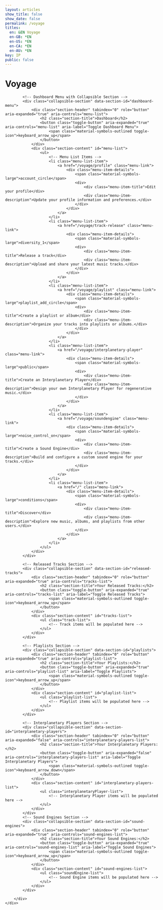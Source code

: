 ```yaml
---
layout: articles
show_title: false
show_date: false
permalink: /voyage
titles:
  en: &EN Voyage
  en-GB: *EN
  en-US: *EN
  en-CA: *EN
  en-AU: *EN
key: IP
public: false
---
```


<!-- Voyage Page Container -->
<!-- Voyage Page Container -->
<div id="voyage-content">
    <h1>Voyage</h1>
    <div class="world-form">
        <div class="form-box">
            <p id="user-info"></p>
            <ul class="user-list" id="user-profile-list">
                <!-- User profile will be populated here -->
            </ul>

            <!-- Dashboard Menu with Collapsible Section -->
            <div class="collapsible-section" data-section-id="dashboard-menu">
                <div class="section-header" tabindex="0" role="button" aria-expanded="true" aria-controls="menu-list">
                    <h2 class="section-title">Dashboard</h2>
                    <button class="toggle-button" aria-expanded="true" aria-controls="menu-list" aria-label="Toggle Dashboard Menu">
                        <span class="material-symbols-outlined toggle-icon">keyboard_arrow_up</span>
                    </button>
                </div>
                <div class="section-content" id="menu-list">
                    <ul>
                        <!-- Menu List Items -->
                        <li class="menu-list-item">
                            <a href="/voyage/profile" class="menu-link">
                                <div class="menu-item-details">
                                    <span class="material-symbols-large">account_circle</span>
                                    <div>
                                        <div class="menu-item-title">Edit your profile</div>
                                        <div class="menu-item-description">Update your profile information and preferences.</div>
                                    </div>
                                </div>
                            </a>
                        </li>
                        <li class="menu-list-item">
                            <a href="/voyage/track-release" class="menu-link">
                                <div class="menu-item-details">
                                    <span class="material-symbols-large">diversity_1</span>
                                    <div>
                                        <div class="menu-item-title">Release a track</div>
                                        <div class="menu-item-description">Upload and share your latest music tracks.</div>
                                    </div>
                                </div>
                            </a>
                        </li>
                        <li class="menu-list-item">
                            <a href="/voyage/playlist" class="menu-link">
                                <div class="menu-item-details">
                                    <span class="material-symbols-large">playlist_add_circle</span>
                                    <div>
                                        <div class="menu-item-title">Create a playlist or album</div>
                                        <div class="menu-item-description">Organize your tracks into playlists or albums.</div>
                                    </div>
                                </div>
                            </a>
                        </li>
                        <li class="menu-list-item">
                            <a href="/voyage/interplanetary-player" class="menu-link">
                                <div class="menu-item-details">
                                    <span class="material-symbols-large">public</span>
                                    <div>
                                        <div class="menu-item-title">Create an Interplanetary Player</div>
                                        <div class="menu-item-description">Design your own Interplanetary Player for regenerative music.</div>
                                    </div>
                                </div>
                            </a>
                        </li>
                        <li class="menu-list-item">
                            <a href="/voyage/soundengine" class="menu-link">
                                <div class="menu-item-details">
                                    <span class="material-symbols-large">noise_control_on</span>
                                    <div>
                                        <div class="menu-item-title">Create a Sound Engine</div>
                                        <div class="menu-item-description">Build and configure a custom sound engine for your tracks.</div>
                                    </div>
                                </div>
                            </a>
                        </li>
                        <li class="menu-list-item">
                            <a href="/" class="menu-link">
                                <div class="menu-item-details">
                                    <span class="material-symbols-large">conditions</span>
                                    <div>
                                        <div class="menu-item-title">Discover</div>
                                        <div class="menu-item-description">Explore new music, albums, and playlists from other users.</div>
                                    </div>
                                </div>
                            </a>
                        </li>
                    </ul>
                </div>
            </div>

            <!-- Released Tracks Section -->
            <div class="collapsible-section" data-section-id="released-tracks">
                <div class="section-header" tabindex="0" role="button" aria-expanded="true" aria-controls="tracks-list">
                    <h2 class="section-title">Your Released Tracks:</h2>
                    <button class="toggle-button" aria-expanded="true" aria-controls="tracks-list" aria-label="Toggle Released Tracks">
                        <span class="material-symbols-outlined toggle-icon">keyboard_arrow_up</span>
                    </button>
                </div>
                <div class="section-content" id="tracks-list">
                    <ul class="track-list">
                        <!-- Track items will be populated here -->
                    </ul>
                </div>
            </div>

            <!-- Playlists Section -->
            <div class="collapsible-section" data-section-id="playlists">
                <div class="section-header" tabindex="0" role="button" aria-expanded="true" aria-controls="playlist-list">
                    <h2 class="section-title">Your Playlists:</h2>
                    <button class="toggle-button" aria-expanded="true" aria-controls="playlist-list" aria-label="Toggle Playlists">
                        <span class="material-symbols-outlined toggle-icon">keyboard_arrow_up</span>
                    </button>
                </div>
                <div class="section-content" id="playlist-list">
                    <ul class="playlist-list">
                        <!-- Playlist items will be populated here -->
                    </ul>
                </div>
            </div>

            <!-- Interplanetary Players Section -->
            <div class="collapsible-section" data-section-id="interplanetary-players">
                <div class="section-header" tabindex="0" role="button" aria-expanded="false" aria-controls="interplanetary-players-list">
                    <h2 class="section-title">Your Interplanetary Players:</h2>
                    <button class="toggle-button" aria-expanded="false" aria-controls="interplanetary-players-list" aria-label="Toggle Interplanetary Players">
                        <span class="material-symbols-outlined toggle-icon">keyboard_arrow_down</span>
                    </button>
                </div>
                <div class="section-content" id="interplanetary-players-list">
                    <ul class="interplanetaryPlayer-list">
                        <!-- Interplanetary Player items will be populated here -->
                    </ul>
                </div>
            </div>
            <!-- Sound Engines Section -->
            <div class="collapsible-section" data-section-id="sound-engines">
                <div class="section-header" tabindex="0" role="button" aria-expanded="true" aria-controls="sound-engines-list">
                    <h2 class="section-title">Your Sound Engines:</h2>
                    <button class="toggle-button" aria-expanded="true" aria-controls="sound-engines-list" aria-label="Toggle Sound Engines">
                        <span class="material-symbols-outlined toggle-icon">keyboard_arrow_up</span>
                    </button>
                </div>
                <div class="section-content" id="sound-engines-list">
                    <ul class="soundEngine-list">
                        <!-- Sound Engine items will be populated here -->
                    </ul>
                </div>
            </div>

        </div>
    </div>
</div>

<!-- Toast Notification Container -->
<div id="toastContainer" class="toast-container"></div>

<div id="global-dropdown-container"></div>

<!-- Ensure lscache is loaded before this script -->

<script>
// Ensure lscache is loaded before this script
// Include collapsible.js via include directive
{%- include scripts/collapsible.js -%}

/**
 * Your existing JavaScript code
 */

/**
 * Fetches data from the API with caching using lscache.
 * Specifically used for Sound Engines and other data.
 * @param {string} url - The API endpoint.
 * @param {string} cacheKey - The key to store/retrieve data from cache.
 * @param {number} ttl - Time-to-live for the cache in minutes.
 * @param {boolean} forceRefresh - If true, bypasses the cache.
 * @returns {Promise<Object>} - The fetched data.
 */
async function fetchDataWithCache(url, cacheKey, ttl, forceRefresh = false) {
    if (!forceRefresh) {
        const cachedData = lscache.get(cacheKey);
        if (cachedData) {
            console.log(`Cache hit for ${cacheKey}`);
            return cachedData;
        }
    }

    console.log(`Fetching data from server for ${cacheKey}`);
    try {
        const response = await fetch(url, {
            method: 'GET',
            credentials: 'include', // Include cookies in the request
            headers: {
                'Content-Type': 'application/json'
            }
        });
        if (!response.ok) {
            throw new Error(`HTTP error! Status: ${response.status}`);
        }
        const data = await response.json();
        lscache.set(cacheKey, data, ttl); // Cache for specified minutes
        console.log(`Data fetched and cached for ${cacheKey}`);
        return data;
    } catch (error) {
        console.error(`Error fetching data from ${url}:`, error);
        throw error;
    }
}

/**
 * Fetches data directly from the API without using caching.
 * Specifically used for Interplanetary Players (IPP) or real-time data.
 * @param {string} url - The API endpoint.
 * @returns {Promise<Object>} - The fetched data.
 */
async function fetchData(url) {
    console.log(`Fetching data from server: ${url}`);
    try {
        const response = await fetch(url, {
            method: 'GET',
            credentials: 'include', // Include cookies in the request
            headers: {
                'Content-Type': 'application/json'
            }
        });
        if (!response.ok) {
            throw new Error(`HTTP error! Status: ${response.status}`);
        }
        const data = await response.json();
        console.log(`Data fetched successfully from ${url}`);
        return data;
    } catch (error) {
        console.error(`Error fetching data from ${url}:`, error);
        throw error;
    }
}

document.addEventListener('DOMContentLoaded', function() {
    const userId = localStorage.getItem('userId');

    if (!userId) {
        console.error('No userId found. Redirecting to login.');
        window.location.href = '/login';
        return;
    }

    // Fetch user profile data and initialize collapsible sections after data is loaded
    fetchUserProfile(userId)
        .catch(error => {
            console.error('Failed to fetch and populate user profile:', error);
        });

    // Restore scroll position
    restoreScrollPosition();
});

/**
 * Function to fetch user profile data
 * @param {string} userId
 */
async function fetchUserProfile(userId) {
    const cacheKey = `profile_${userId}`;
    try {
        const data = await fetchDataWithCache(
            `http://media.maar.world:3001/api/users/profile?userId=${userId}`,
            cacheKey,
            60 // Cache for 60 minutes
        );
        await populateUserProfile(data);
        // After data is fetched and all sections are populated, handle collapsible sections
        await window.handleCollapsibleSections(); // Call global function
        // Then recalculate max-height for expanded sections
        await window.recalculateMaxHeight(); // Call global function
    } catch (error) {
        console.error('Error fetching user data:', error);
        showToast('Error fetching user data. Please try again.', 'error');
    }
}

/**
 * Function to populate user profile UI
 * @param {Object} profileData - The user's profile data
 */
async function populateUserProfile(profileData) {
    // Populate the user profile list
    populateUserProfileList(profileData);

    console.log('User profile populated:', profileData);

    // Display Sound Engines
    if (Array.isArray(profileData.enginesOwned)) {
        await displaySoundEnginesBatch(profileData.enginesOwned);
    } else {
        console.warn('enginesOwned is not an array:', profileData.enginesOwned);
        document.getElementById('sound-engines-list').innerHTML = '<li>No sound engines found.</li>';
    }

    // Display Interplanetary Players
    if (Array.isArray(profileData.interplanetaryPlayersOwned)) {
        await displayInterplanetaryPlayersBatch(profileData.interplanetaryPlayersOwned);
    } else {
        console.warn('interplanetaryPlayersOwned is not an array:', profileData.interplanetaryPlayersOwned);
        document.querySelector('.interplanetaryPlayer-list').innerHTML = '<li>No interplanetary players found.</li>';
    }

    // Display Tracks using Batch Fetching
    if (Array.isArray(profileData.tracksOwned)) {
        await displayTracksBatch(profileData.tracksOwned);
    } else {
        console.warn('tracksOwned is not an array:', profileData.tracksOwned);
        document.getElementById('tracks-list').innerHTML = '<li>No tracks found.</li>';
    }

    // Display Playlists
    if (Array.isArray(profileData.playlistsOwned)) {
        await displayPlaylistsBatch(profileData.playlistsOwned);
    } else {
        console.warn('playlistsOwned is not an array:', profileData.playlistsOwned);
        document.getElementById('playlist-list').innerHTML = '<li>No playlists found.</li>';
    }
}

/**
 * Function to populate the user profile using the user-list structure
 * @param {Object} profileData - The user's profile data
 */
function populateUserProfileList(profileData) {
    const userProfileList = document.getElementById('user-profile-list');

    if (!profileData) {
        userProfileList.innerHTML = '<li>No profile information available.</li>';
        return;
    }

    // Use thumbMidURL for profile image if available, else provide a default image
    const profileImageURL = profileData.thumbMidURL || 'https://mw-storage.fra1.digitaloceanspaces.com/default/default-profile_thumbnail_mid.webp';

    userProfileList.innerHTML = `
    <div class="parent-container">
        <li class="voyage-profile">
            <!-- Profile Image -->
            <div class="voyage-profile-pic">
                <a href="/voyage/profile">
                    <img src="${profileImageURL}" alt="${profileData.username || 'User'}">
                </a>
            </div>

            <!-- Profile Details -->
            <div class="voyage-details">
                <!-- Display Name and Username -->
                <div class="voyage-display-name">${profileData.displayName || 'Unknown'}</div>
                <div class="voyage-username">
                    <a href="/xplorer/?username=${encodeURIComponent(profileData.username)}" target="_self">
                        @${profileData.username || 'Unknown'}
                    </a>
                </div>

                <!-- Bio -->
                ${profileData.bio ? `<div class="voyage-bio">${profileData.bio}</div>` : ''}

                <!-- Role -->
                <div class="voyage-role"><strong>Role:</strong> ${profileData.role || 'Listener'}</div>

                <!-- 1st Custom Link -->
                ${profileData.customLinks && profileData.customLinks[0] ? 
                    `<div class="voyage-custom-link">
                        <a href="${profileData.customLinks[0]}" target="_blank">${profileData.customLinks[0]}</a>
                    </div>` 
                    : ''
                }
            </div>
        </li>
    </div>
    `;
}

async function displayTracksBatch(trackIds) {
    console.log('Starting displayTracksBatch with IDs:', trackIds);
    const userId = localStorage.getItem('userId');
    const tracksListElement = document.getElementById('tracks-list');
    tracksListElement.innerHTML = ''; // Clear existing list

    if (!trackIds || trackIds.length === 0) {
        tracksListElement.innerHTML = '<li>No tracks found.</li>';
        console.log('No tracks to display.');
        return;
    }

    const validTrackIds = trackIds.filter(id => isValidObjectId(id));
    if (validTrackIds.length === 0) {
        tracksListElement.innerHTML = '<li>No valid track IDs found.</li>';
        console.warn('No valid track IDs to fetch.');
        return;
    }

    const cacheKey = `tracks_batch_${userId}`;
    const batchUrl = `http://media.maar.world:3001/api/tracks/batch?ids=${validTrackIds.join(',')}`;

    try {
        const data = await fetchDataWithCache(batchUrl, cacheKey, 10, false);

        if (data.success && Array.isArray(data.tracks)) {
            console.log(`Fetched ${data.tracks.length} tracks.`);
            data.tracks.forEach(track => {
                const imageUrl = track.coverImageURL || 'https://media.maar.world/uploads/default/default-tracks.jpg';
                const trackName = track.trackName || 'Unnamed Track';
                const artistNames = track.artists.map(artist => artist.displayName || 'Unknown').join(', ');

                const trackDiv = document.createElement('li');
trackDiv.innerHTML = `
    <div class="track-card" onclick="handleCardClick('${track._id}', event)" style="cursor: pointer;">
        <!-- Menu Container -->
        <div class="menu-container left-menu" onclick="toggleMoreOptions(event)">
            <button class="menu-button">
                <span class="material-symbols-outlined">more_horiz</span>
            </button>
            <div class="menu-dropdown">
                <!-- Dropdown options -->
                <div class="option-button-container">
                    <button class="option-button has-submenu" onclick="event.stopPropagation(); toggleAddToPlaylistMenu(event);">
                        <span class="material-symbols-outlined">playlist_add</span> Add to Playlist
                        <span class="submenu-arrow">&#9654;</span>
                    </button>
                    <div id="add-to-playlist-menu-${track._id}" class="add-to-playlist-menu">

                    </div>
                </div>
                <!-- Other options -->
                <button class="menu-option" onclick="editTrack('${track._id}')">
                    <span class="material-symbols-outlined">edit</span> Edit
                </button>
                <button class="menu-option" onclick="shareTrack('${track._id}')">
                    <span class="material-symbols-outlined">share</span> Share
                </button>
                <button class="menu-option" onclick="deleteTrack('${track._id}', this)">
                    <span class="material-symbols-outlined">delete</span> Delete
                </button>
            </div>
        </div>

        <!-- Track Details -->
        <div class="track-list-item">
            <div class="track-profile-pic">
                <img src="${imageUrl}" alt="${trackName}" loading="lazy">
            </div>
            <div class="track-details">
                <div class="track-name"><strong>Track Name:</strong> ${trackName}</div>
                <div class="track-artists"><strong>Artists:</strong> ${artistNames}</div>
            </div>
        </div>
    </div>
`;

                tracksListElement.appendChild(trackDiv);
            });
            console.log('All tracks displayed successfully.');

            // Fetch playlists and populate each track's "Add to Playlist" menu
            await populatePlaylistsForTracks(userId, data.tracks);
        } else {
            console.error('Failed to fetch tracks:', data.message);
            tracksListElement.innerHTML = '<li>Failed to load tracks.</li>';
            showToast('Failed to load your tracks.', 'error');
        }
    } catch (error) {
        console.error('Error displaying tracks:', error);
        tracksListElement.innerHTML = '<li>No tracks found.</li>';
    }
}

/**
 * Populate each track's "Add to Playlist" menu with available playlists.
 */
async function populatePlaylistsForTracks(userId, tracks) {
    const playlistsUrl = `http://media.maar.world:3001/api/playlists?ownerId=${userId}`;
    const cacheKey = `user_playlists_${userId}`;

    try {
const playlistsData = await fetchDataWithCache(playlistsUrl, cacheKey, 10, true);

        if (playlistsData.success && Array.isArray(playlistsData.playlists)) {
            playlistsData.playlists.forEach(playlist => {
                tracks.forEach(track => {
                    const playlistMenu = document.getElementById(`add-to-playlist-menu-${track._id}`);
                    if (playlistMenu) {
                        playlistMenu.innerHTML += `
                            <button onclick="addTrackToPlaylist('${playlist._id}', '${track._id}')">
                                ${playlist.playlistName}
                            </button>`;
                    }
                });
            });
        } else {
            console.error('Failed to fetch playlists:', playlistsData.message);
            showToast('Failed to load playlists.', 'error');
        }
    } catch (error) {
        console.error('Error fetching playlists:', error);
        showToast('Error loading playlists.', 'error');
    }
}
// Function to add a track to a playlist
async function addTrackToPlaylist(playlistId, trackId) {
    try {
        const response = await fetch('http://media.maar.world:3001/api/playlists/add-track', {
            method: 'POST',
            headers: {
                'Content-Type': 'application/json',
            },
            body: JSON.stringify({ playlistId, trackId }),
        });
        const data = await response.json();
        if (data.success) {
            showToast('Track added to playlist successfully!', 'success');
        } else {
            showToast(`Failed to add track to playlist: ${data.message}`, 'error');
        }
    } catch (error) {
        console.error('Error adding track to playlist:', error);
        showToast('Failed to add track to playlist.', 'error');
    }
}
function toggleAddToPlaylistMenu(event) {
    event.stopPropagation(); // Prevent event from closing the parent dropdown
    const button = event.currentTarget;
    const submenu = button.nextElementSibling;

    if (submenu) {
        submenu.style.display = submenu.style.display === 'block' ? 'none' : 'block';
        console.log('Toggled Add to Playlist menu.');
    } else {
        console.error('Add to Playlist menu not found.');
    }
}

/**
 * Function to display sound engines on the page using batch fetching with caching.
 * Consolidates action buttons into a single "More Options" button with a dropdown menu.
 * @param {Array<string>} engineIds - Array of sound engine IDs owned by the user.
 */
async function displaySoundEnginesBatch(engineIds) {
    console.log('Starting displaySoundEnginesBatch with IDs:', engineIds);

    const soundEnginesListElement = document.getElementById('sound-engines-list');
    soundEnginesListElement.innerHTML = ''; // Clear existing list

    if (!engineIds || engineIds.length === 0) {
        soundEnginesListElement.innerHTML = '<li>No sound engines found.</li>';
        console.log('No sound engines to display.');
        return;
    }

    // Validate and filter sound engine IDs
    const validEngineIds = engineIds.filter(id => isValidObjectId(id));
    if (validEngineIds.length === 0) {
        soundEnginesListElement.innerHTML = '<li>No valid sound engine IDs found.</li>';
        console.warn('No valid sound engine IDs to fetch.');
        return;
    }

    // Create a cache key based on sorted IDs for consistency
    const sortedIds = [...validEngineIds].sort();
    const cacheKey = `soundEngines_batch_${sortedIds.join('_')}`;
    const batchUrl = `http://media.maar.world:3001/api/soundEngines/batch?ids=${sortedIds.join(',')}`;

try {
    const data = await fetchDataWithCache(
        batchUrl,
        cacheKey,
        5 // Cache for 5 minutes
    );

    if (data.success && Array.isArray(data.soundEngines)) {
        console.log(`Fetched ${data.soundEngines.length} sound engines.`);
        data.soundEngines.forEach(engine => {
            if (!engine || typeof engine !== 'object') {
                console.warn('Invalid sound engine data:', engine);
                return;
            }

            // Use soundEngineImageSmallURL or fallback to default image if not available
            const imageUrl = engine.soundEngineImageSmallURL
                ? engine.soundEngineImageSmallURL
                : 'https://media.maar.world/uploads/default/default-soundEngine.jpg';

            const soundEngineName = engine.soundEngineName || 'Unnamed Sound Engine';
            console.log(engine);
                // Create DOM elements
                const soundEngineDiv = document.createElement('li');

soundEngineDiv.innerHTML = `
    <div class="track-card" onclick="handleCardClick('${engine._id}', event)" style="cursor: pointer;">
        <!-- Menu Container -->
        <div class="menu-container left-menu" onclick="toggleMoreOptions(event)">
            <button class="menu-button">
                <span class="material-symbols-outlined">more_horiz</span>
            </button>
            <div class="menu-dropdown">
                <!-- Dropdown options -->
                <button class="menu-option" onclick="editSoundEngine('${engine._id}')">
                    <span class="material-symbols-outlined">edit</span> Edit
                </button>
                <button class="menu-option" onclick="shareSoundEngine('${engine._id}')">
                    <span class="material-symbols-outlined">share</span> Share
                </button>
                <button class="menu-option" onclick="deleteSoundEngine('${engine._id}', this)">
                    <span class="material-symbols-outlined">delete</span> Delete
                </button>
            </div>
        </div>

        <!-- Sound Engine Details -->
        <div class="track-list-item">
            <div class="track-profile-pic">
                <div class="hexagon-frame">
                    <img src="${imageUrl}" alt="${soundEngineName}" loading="lazy">
                </div>
            </div>
            <div class="track-details">
                <div class="track-name"><strong>Name:</strong> ${soundEngineName}</div>
                <div class="track-created"><strong>Created At:</strong> ${new Date(engine.createdAt).toLocaleDateString()}</div>
                <div class="track-availability"><strong>Availability:</strong> ${engine.isPublic ? '🌍 Shared' : '🔐 Exclusive'}</div>
                <div class="track-params">
                    <strong>Parameters:</strong> 
                    X: ${engine.xParam.label} (${engine.xParam.min} to ${engine.xParam.max}, Init: ${engine.xParam.initValue}) |
                    Y: ${engine.yParam.label} (${engine.yParam.min} to ${engine.yParam.max}, Init: ${engine.yParam.initValue}) |
                    Z: ${engine.zParam.label} (${engine.zParam.min} to ${engine.zParam.max}, Init: ${engine.zParam.initValue})
                </div>
            </div>
        </div>
    </div>
`;
                soundEnginesListElement.appendChild(soundEngineDiv);
            });
            console.log('All sound engines displayed successfully.');
        } else {
            console.error('Failed to fetch sound engines:', data.message);
            soundEnginesListElement.innerHTML = '<li>Failed to load sound engines.</li>';
            showToast('Failed to load your sound engines.', 'error');
        }
    } catch (error) {
        console.error('Error displaying sound engines:', error);
        soundEnginesListElement.innerHTML = '<li>An error occurred while loading sound engines.</li>';
        showToast('An error occurred while loading your sound engines.', 'error');
    }
}

/**
 * Function to display interplanetary players on the page using batch fetching.
 * Displays a 3D preview using iframe with the provided objURL and textureURL.
 * @param {Array<string>} playerIds - Array of interplanetary player IDs owned by the user.
 */
/**
 * Function to display interplanetary players on the page using batch fetching.
 * Displays additional details: sciName, orbital period, moons, description (100 chars), and 3D artist with link.
 * @param {Array<string>} playerIds - Array of interplanetary player IDs owned by the user.
 */
async function displayInterplanetaryPlayersBatch(playerIds) {
    console.log('Starting displayInterplanetaryPlayersBatch with IDs:', playerIds);

    const playersListElement = document.querySelector('.interplanetaryPlayer-list');
    playersListElement.innerHTML = ''; // Clear any existing content

    if (!playerIds || playerIds.length === 0) {
        playersListElement.innerHTML = '<li>No interplanetary players found.</li>';
        console.log('No interplanetary players to display.');
        return;
    }

    // Validate and filter player IDs
    const validPlayerIds = playerIds.filter(id => isValidObjectId(id));
    if (validPlayerIds.length === 0) {
        playersListElement.innerHTML = '<li>No valid interplanetary player IDs found.</li>';
        console.warn('No valid interplanetary player IDs to fetch.');
        return;
    }

    const batchUrl = `http://media.maar.world:3001/api/interplanetaryPlayers/batch-fetch?ids=${validPlayerIds.join(',')}`;

    try {
        const data = await fetchData(batchUrl);

        if (data.success && Array.isArray(data.interplanetaryPlayers)) {
            console.log(`Fetched ${data.interplanetaryPlayers.length} interplanetary players.`);

            data.interplanetaryPlayers.forEach((player) => {
                if (!player || typeof player !== 'object') {
                    console.warn('Invalid interplanetary player data:', player);
                    return;
                }

                // Destructure necessary fields with fallback values
                const {
                    _id,
                    artName = 'Unnamed Player',
                    sciName = 'Unknown',
                    period = 'Unknown',
                    moonAmount = 'Unknown',
                    description = 'No description available.',
                    ddd,
                    isPublic = false,
                    objURL,
                    textureURL
                } = player;

                // Truncate description to 100 characters
                const truncatedDescription = description.length > 100 ? description.substring(0, 100) + '...' : description;

                // 3D artist link, falling back to 'N/A' if not available
                const dddArtist = ddd?.dddArtist
                    ? `<a href="/xplorer/?username=${encodeURIComponent(ddd.dddArtist)}" target="_self">@${ddd.dddArtist}</a>`
                    : 'N/A';

                // Construct the iframe or fallback image
                let modelHTML = '';
                if (objURL && textureURL) {
                    const encodedObjURL = encodeURIComponent(objURL);
                    const encodedTextureURL = encodeURIComponent(textureURL);
                    const iframeSrc = `https://preview.maar.world/?object=${encodedObjURL}&texture=${encodedTextureURL}`;

                    modelHTML = `
                        <div class="iframe-3d-model-container">
                            <iframe 
                                class="iframe-3d-model" 
                                src="${iframeSrc}" 
                                width="300" 
                                height="300" 
                                style="background: transparent; border: none;">
                            </iframe>
                        </div>
                    `;
                } else {
                    const imageUrl = 'https://media.maar.world/uploads/default/default-interplanetaryPlayer.jpg';
                    modelHTML = `
                        <div class="interplanetaryPlayer-media">
                            <img src="${imageUrl}" alt="${artName}" loading="lazy">
                        </div>
                    `;
                }

                // Construct the player card using `track-card`
                const playerCardHTML = `
                    <div class="track-card" onclick="handleCardClick('${_id}', event)" style="cursor: pointer;">
                        <!-- Menu Container -->
                        <div class="menu-container left-menu" onclick="toggleMoreOptions(event)">
                            <button class="menu-button">
                                <span class="material-symbols-outlined">more_horiz</span>
                            </button>
                            <div class="menu-dropdown">
                                <!-- Dropdown options -->
                                <button class="menu-option" onclick="editInterplanetaryPlayer('${_id}')">
                                    <span class="material-symbols-outlined">edit</span> Edit
                                </button>
                                <button class="menu-option" onclick="shareInterplanetaryPlayer('${_id}')">
                                    <span class="material-symbols-outlined">share</span> Share
                                </button>
                                <button class="menu-option" onclick="deleteInterplanetaryPlayer('${_id}', this)">
                                    <span class="material-symbols-outlined">delete</span> Delete
                                </button>
                            </div>
                        </div>

                        <!-- Player Details -->
                        <div class="track-list-item">
                            ${modelHTML} <!-- 3D model or fallback image -->
                            <div class="track-details">
                                <div class="track-name"><strong>Name:</strong> ${artName}</div>
                                <div class="track-sciName"><strong>Scientific Name:</strong> ${sciName}</div>
                                <div class="track-period"><strong>Orbital Period:</strong> ${period} days</div>
                                <div class="track-moons"><strong>Moons:</strong> ${moonAmount}</div>
                                <div class="track-description"><strong>Description:</strong> ${truncatedDescription}</div>
                                <div class="track-credits"><strong>3D Artist:</strong> ${dddArtist}</div>
                                <div class="track-availability"><strong>Availability:</strong> ${isPublic ? '🌍 Public' : '🔐 Private'}</div>
                            </div>
                        </div>
                    </div>
                `;

                // Create a list item and append the player card
                const listItem = document.createElement('li');
                listItem.innerHTML = playerCardHTML;
                playersListElement.appendChild(listItem);
            });

            console.log('All interplanetary players displayed successfully.');
        } else {
            console.error('Failed to fetch interplanetary players:', data.message);
            playersListElement.innerHTML = '<li>Failed to load interplanetary players.</li>';
            showToast('Failed to load your interplanetary players.', 'error');
        }
    } catch (error) {
        console.error('Error displaying interplanetary players:', error);
        playersListElement.innerHTML = '<li>An error occurred while loading interplanetary players.</li>';
        showToast('An error occurred while loading your interplanetary players.', 'error');
    }
}

/**
 * Function to display playlists on the page using batch fetching with caching.
 * Consolidates action buttons into a single "More Options" button with a dropdown menu.
 * @param {Array<string>} playlistIds - Array of playlist IDs owned by the user.
 */
async function displayPlaylistsBatch(playlistIds) {
    console.log('Starting displayPlaylistsBatch with IDs:', playlistIds);
    const userId = localStorage.getItem('userId');

    const playlistsListElement = document.getElementById('playlist-list');
    playlistsListElement.innerHTML = ''; // Clear existing list

    if (!playlistIds || playlistIds.length === 0) {
        playlistsListElement.innerHTML = '<li>No playlists found.</li>';
        console.log('No playlists to display.');
        return;
    }

    // Validate and filter playlist IDs
    const validPlaylistIds = playlistIds.filter(id => isValidObjectId(id));
    if (validPlaylistIds.length === 0) {
        playlistsListElement.innerHTML = '<li>No valid playlist IDs found.</li>';
        console.warn('No valid playlist IDs to fetch.');
        return;
    }

    // Use a cache key based on user ID
    const cacheKey = `playlists_batch_${userId}`;
    const batchUrl = `http://media.maar.world:3001/api/playlists/batch?ids=${validPlaylistIds.join(',')}`;

    try {
        const data = await fetchDataWithCache(
            batchUrl,
            cacheKey,
            10, // Cache for 10 minutes
            false // Do not force refresh
        );

        if (data.success && Array.isArray(data.playlists)) {
            console.log(`Fetched`, data.playlists);
            data.playlists.forEach(playlist => {
                if (!playlist || typeof playlist !== 'object') {
                    console.warn('Invalid playlist data:', playlist);
                    return;
                }

                // Debugging: Log cover image URLs
                console.log('Setting cover image source to:', playlist.coverImageURLSmall || playlist.coverImageURLMid || playlist.coverImageURLOriginal);

                // Determine the appropriate cover image URL
                let imageUrl = 'https://media.maar.world/uploads/default/default-playlist.jpg'; // Default image
                if (playlist.coverImageURLSmall) {
                    imageUrl = playlist.coverImageURLSmall;
                } else if (playlist.coverImageURLMid) {
                    imageUrl = playlist.coverImageURLMid;
                } else if (playlist.coverImageURLOriginal) {
                    imageUrl = playlist.coverImageURLOriginal;
                }

                const playlistName = playlist.playlistName || 'Unnamed Playlist';
                const privacy = playlist.privacy || 'Private';
                const createdOn = playlist.createdAt ? new Date(playlist.createdAt).toLocaleDateString() : 'Unknown';

                const ownerName = playlist.owner?.displayName || 'Unknown';
                const artistNames = playlist.artistNames && Array.isArray(playlist.artistNames)
                    ? playlist.artistNames.map(artist => artist.name || 'Unknown').join(', ')
                    : 'Unknown';

                // Create DOM elements
                const playlistDiv = document.createElement('li');
                //playlistDiv.classList.add('playlist-list-item'); // Ensure consistent class naming

playlistDiv.innerHTML = `
    <div class="track-card" onclick="handleCardClick('${playlist._id}', event)" style="cursor: pointer;">
        <!-- Menu Container -->
        <div class="menu-container left-menu" onclick="toggleMoreOptions(event)">
            <button class="menu-button">
                <span class="material-symbols-outlined">more_horiz</span>
            </button>
            <div class="menu-dropdown">
                <!-- Other options -->
                <button class="menu-option" onclick="editPlaylist('${playlist._id}')">
                    <span class="material-symbols-outlined">edit</span> Edit
                </button>
                <button class="menu-option" onclick="sharePlaylist('${playlist._id}')">
                    <span class="material-symbols-outlined">share</span> Share
                </button>
                <button class="menu-option" onclick="deletePlaylist('${playlist._id}', this)">
                    <span class="material-symbols-outlined">delete</span> Delete
                </button>
            </div>
        </div>

        <!-- Playlist Details -->
        <div class="track-list-item">
            <div class="track-profile-pic">
                <img src="${imageUrl}" alt="${playlistName}" loading="lazy">
            </div>
            <div class="track-details">
                <div class="track-name"><strong>Playlist Name:</strong> ${playlistName}</div>
                <div class="track-description"><strong>Description:</strong> ${playlist.description || 'No description provided.'}</div>
                <div class="track-privacy"><strong>Privacy:</strong> ${privacy}</div>
                <div class="track-created-on"><strong>Created On:</strong> ${createdOn}</div>
                <div class="track-owner"><strong>Owner:</strong> ${ownerName}</div>
                <div class="track-artists"><strong>Artists:</strong> ${artistNames}</div>
            </div>
        </div>
    </div>
`;
                playlistsListElement.appendChild(playlistDiv);
            });
            console.log('All playlists displayed successfully.');
        } else {
            console.error('Failed to fetch playlists:', data.message);
            playlistsListElement.innerHTML = '<li>Failed to load playlists.</li>';
            showToast('Failed to load your playlists.', 'error');
        }
    } catch (error) {
        console.error('Error displaying playlists:', error);
        playlistsListElement.innerHTML = '<li>No playlists found.</li>';
        showToast('No playlists found.', 'error');
    }
}


/**
 * Validate if a string is a valid MongoDB ObjectId.
 * @param {string} id
 * @returns {boolean}
 */
function isValidObjectId(id) {
    return /^[a-fA-F0-9]{24}$/.test(id);
}

/**
 * Function to handle editing a sound engine.
 * @param {string} engineId - The ID of the sound engine to edit.
 */
function editSoundEngine(engineId) {
    console.log(`Editing sound engine with ID: ${engineId}`);
    window.location.href = `/voyage/soundEngine?mode=edit&id=${engineId}`;
}

/**
 * Function to handle sharing a sound engine.
 * @param {string} engineId - The ID of the sound engine to share.
 */
function shareSoundEngine(engineId) {
    const shareUrl = `http://maar.world/xplorer/sound-engine/?engineId=${engineId}`;
    console.log(`Sharing sound engine with URL: ${shareUrl}`);
    navigator.clipboard.writeText(shareUrl)
        .then(() => {
            showToast('Sound engine link copied to clipboard!', 'success');
        })
        .catch(err => {
            console.error('Failed to copy sound engine link:', err);
            showToast('Failed to copy the sound engine link. Please try again.', 'error');
        });
}

/**
 * Function to handle editing an interplanetary player.
 * @param {string} playerId - The ID of the interplanetary player to edit.
 */
function editInterplanetaryPlayer(playerId) {
    console.log(`Editing interplanetary player with ID: ${playerId}`);
    window.location.href = `/voyage/interplanetary-player?mode=edit&playerId=${playerId}`;
}

/**
 * Function to handle sharing an interplanetary player.
 * @param {string} playerId - The ID of the interplanetary player to share.
 */
function shareInterplanetaryPlayer(playerId) {
    const shareUrl = `http://maar.world/xplorer/interplanetary-player/?playerId=${playerId}`;
    console.log(`Sharing interplanetary player with URL: ${shareUrl}`);
    navigator.clipboard.writeText(shareUrl)
        .then(() => {
            showToast('Interplanetary player link copied to clipboard!', 'success');
        })
        .catch(err => {
            console.error('Failed to copy interplanetary player link:', err);
            showToast('Failed to copy the interplanetary player link. Please try again.', 'error');
        });
}

/**
 * Function to handle editing a track.
 * @param {string} trackId - The ID of the track to edit.
 */
function editTrack(trackId) {
    console.log(`Editing track with ID: ${trackId}`);
    window.location.href = `/voyage/track-release?mode=edit&trackId=${trackId}`;
}

/**
 * Function to handle sharing a track.
 * @param {string} trackId - The ID of the track to share.
 */
function shareTrack(trackId) {
    const shareUrl = `http://maar.world/xplorer/track/?trackId=${trackId}`;
    console.log(`Sharing track with URL: ${shareUrl}`);
    navigator.clipboard.writeText(shareUrl)
        .then(() => {
            showToast('Track link copied to clipboard!', 'success');
        })
        .catch(err => {
            console.error('Failed to copy track link:', err);
            showToast('Failed to copy the track link. Please try again.', 'error');
        });
}

/**
 * Function to handle editing a playlist.
 * @param {string} playlistId - The ID of the playlist to edit.
 */
function editPlaylist(playlistId) {
    console.log(`Editing playlist with ID: ${playlistId}`);
    window.location.href = `/voyage/playlist?mode=edit&playlistId=${playlistId}`;
}

/**
 * Function to handle sharing a playlist.
 * @param {string} playlistId - The ID of the playlist to share.
 */
function sharePlaylist(playlistId) {
    const shareUrl = `http://maar.world/xplorer/playlist/?playlistId=${playlistId}`;
    console.log(`Sharing playlist with URL: ${shareUrl}`);
    navigator.clipboard.writeText(shareUrl)
        .then(() => {
            showToast('Playlist link copied to clipboard!', 'success');
        })
        .catch(err => {
            console.error('Failed to copy playlist link:', err);
            showToast('Failed to copy the playlist link. Please try again.', 'error');
        });
}

/**
 * Function to handle the deletion of a track
 * @param {string} trackId - The ID of the track to delete
 * @param {HTMLElement} button - The delete button that was clicked
 */
async function deleteTrack(trackId, button) {
    const userId = localStorage.getItem('userId');
    const cacheKey = `profile_${userId}`;

    // Confirm deletion with the user
    const confirmation = confirm('Are you sure you want to delete this Track? This action cannot be undone.');
    if (!confirmation) return;

    // Disable the delete button to prevent multiple clicks
    button.disabled = true;
    button.textContent = 'Deleting...';

    try {
        const response = await fetch(`http://media.maar.world:3001/api/tracks/${trackId}`, {
            method: 'DELETE',
            credentials: 'include', // Include cookies
            headers: {
                'Content-Type': 'application/json'
            }
        });

        if (!response.ok) {
            const data = await response.json();
            throw new Error(data.message || 'Failed to delete the Track.');
        }

        const data = await response.json();
        if (data.success) {
            showToast('Track deleted successfully!', 'success');
            // Remove the track from the DOM
            const trackListItem = button.closest('.track-list-item');
            if (trackListItem) {
                trackListItem.remove();
            }
            // Clear the profile cache after deletion
            lscache.remove(cacheKey);
            console.log(`Track "${trackId}" deleted and DOM updated.`);
        } else {
            throw new Error(data.message || 'Failed to delete the Track.');
        }
    } catch (error) {
        console.error('Error deleting Track:', error);
        showToast(`Error: ${error.message}`, 'error');
        button.disabled = false;
        button.textContent = 'Delete';
    }
}

/**
 * Function to handle the deletion of a playlist
 * @param {string} playlistId - The ID of the playlist to delete
 * @param {HTMLElement} button - The delete button that was clicked
 */
async function deletePlaylist(playlistId, button) {
    const userId = localStorage.getItem('userId');
    const cacheKey = `profile_${userId}`;

    // Confirm deletion with the user
    const confirmation = confirm('Are you sure you want to delete this Playlist? This action cannot be undone.');
    if (!confirmation) return;

    // Disable the delete button to prevent multiple clicks
    button.disabled = true;
    button.textContent = 'Deleting...';

    try {
        const response = await fetch(`http://media.maar.world:3001/api/playlists/${playlistId}`, {
            method: 'DELETE',
            credentials: 'include', // Include cookies
            headers: {
                'Content-Type': 'application/json'
            }
        });

        if (!response.ok) {
            const data = await response.json();
            throw new Error(data.message || 'Failed to delete the Playlist.');
        }

        const data = await response.json();
        if (data.success) {
            showToast('Playlist deleted successfully!', 'success');

            // Remove the playlist from the DOM
            const playlistListItem = button.closest('.playlist-list-item');
            if (playlistListItem) {
                playlistListItem.remove();
            } else {
                console.warn("Couldn't find the playlist item in the DOM for removal.");
            }

            // Clear the profile cache after deletion
            lscache.remove(cacheKey);

            console.log(`Playlist "${playlistId}" deleted and DOM updated.`);
        } else {
            throw new Error(data.message || 'Failed to delete the Playlist.');
        }
    } catch (error) {
        console.error('Error deleting Playlist:', error);
        showToast(`Error: ${error.message}`, 'error');
        button.disabled = false;
        button.textContent = 'Delete';
    }
}

/**
 * Function to handle the deletion of a sound engine
 * @param {string} engineId - The ID of the sound engine to delete
 * @param {HTMLElement} button - The delete button that was clicked
 */
async function deleteSoundEngine(engineId, button) {
    const userId = localStorage.getItem('userId');
    const cacheKey = `profile_${userId}`;

    // Confirm deletion with the user
    const confirmation = confirm('Are you sure you want to delete this Sound Engine? This action cannot be undone.');
    if (!confirmation) return;

    // Disable the delete button to prevent multiple clicks
    button.disabled = true;
    button.textContent = 'Deleting...';

    try {
        const response = await fetch(`http://media.maar.world:3001/api/soundEngines/${engineId}`, {
            method: 'DELETE',
            credentials: 'include', // Include cookies
            headers: {
                'Content-Type': 'application/json'
            }
        });

        if (!response.ok) {
            const data = await response.json();
            throw new Error(data.message || 'Failed to delete the Sound Engine.');
        }

        const data = await response.json();
        if (data.success) {
            showToast('Sound Engine deleted successfully!', 'success');
            // Remove the sound engine from the DOM
            const soundEngineListItem = button.closest('.soundEngine-list-item');
            if (soundEngineListItem) {
                soundEngineListItem.remove();
            }
            // Clear the profile cache after deletion
            lscache.remove(cacheKey);
            console.log(`Sound Engine "${engineId}" deleted and DOM updated.`);
        } else {
            throw new Error(data.message || 'Failed to delete the Sound Engine.');
        }
    } catch (error) {
        console.error('Error deleting Sound Engine:', error);
        showToast(`Error: ${error.message}`, 'error');
        button.disabled = false;
        button.textContent = 'Delete';
    }
}

/**
 * Function to handle the deletion of an interplanetary player
 * @param {string} playerId - The ID of the interplanetary player to delete
 * @param {HTMLElement} buttonElement - The delete button that was clicked
 */
async function deleteInterplanetaryPlayer(playerId, buttonElement) {
    const userId = localStorage.getItem('userId');
    const cacheKey = `profile_${userId}`;

    if (!userId) {
        alert('User not authenticated. Please log in.');
        return;
    }

    // Display a confirmation prompt before deletion
    const confirmation = confirm('Are you sure you want to delete this Interplanetary Player? This action cannot be undone.');
    if (!confirmation) return;

    try {
        const response = await fetch(`http://media.maar.world:3001/api/interplanetaryplayers/${playerId}`, {
            method: 'DELETE',
            credentials: 'include', // Include cookies
            headers: {
                'Content-Type': 'application/json',
            },
            body: JSON.stringify({ userId }),
        });

        if (!response.ok) {
            const result = await response.json();
            throw new Error(result.message || 'Failed to delete the Interplanetary Player.');
        }

        const result = await response.json();
        if (result.success) {
            const playerContainer = buttonElement.closest('.interplanetaryPlayer-list-item');
            if (playerContainer) {
                playerContainer.remove();
                showToast('Player deleted successfully.', 'success');
                console.log(`Interplanetary Player "${playerId}" deleted and DOM updated.`);
            }
            // Clear the profile cache after deletion
            lscache.remove(cacheKey);
        } else {
            throw new Error(result.message || 'Failed to delete the Interplanetary Player.');
        }
    } catch (error) {
        console.error('Error deleting player:', error);
        showToast(`Error: ${error.message}`, 'error');
    }
}

/**
 * Function to display Toast Notifications
 * @param {string} message - The message to display
 * @param {string} type - The type of message ('success' or 'error')
 */
function showToast(message, type = 'success') {
    const toastContainer = document.getElementById('toastContainer');
    if (!toastContainer) {
        console.error('Toast container element not found');
        return; // Exit the function if the toast container is missing
    }

    const toast = document.createElement('div');
    const toastId = `toast_${Date.now()}`;
    toast.classList.add('toast');
    toast.setAttribute('id', toastId);
    if (type === 'success') {
        toast.classList.add('success');
    } else if (type === 'error') {
        toast.classList.add('error');
    }
    toast.textContent = message;
    toastContainer.appendChild(toast);

    // Trigger CSS animation
    setTimeout(() => {
        toast.classList.add('show');
    }, 100);

    // Remove toast after animation
    setTimeout(() => {
        toast.classList.remove('show');
        setTimeout(() => {
            const toastElem = document.getElementById(toastId);
            if (toastElem) {
                toastElem.remove();
            }
        }, 500);
    }, 3000);
}

/**
 * Function to handle the card click and toggle the dropdown.
 * @param {string} itemId - The ID of the item (sound engine, track, or interplanetary player).
 * @param {Event} event - The click event.
 */
function handleCardClick(itemId, event) {
    if (event.target.closest('.menu-container')) {
        // Skip handling clicks inside the menu-container
        return;
    }

    // General card click behavior
    event.preventDefault();
    console.log(`Card clicked for ID: ${itemId}`);
    // Example action: Navigate to details page
    // window.location.href = `/track/${itemId}`;
}function toggleMoreOptions(event) {
    event.stopPropagation(); // Prevent click propagation

    const menuContainer = event.currentTarget.closest('.menu-container');
    const dropdown = menuContainer.querySelector('.menu-dropdown');
    const globalDropdownContainer = document.getElementById('global-dropdown-container');

    if (!dropdown || !globalDropdownContainer) {
        console.error('Dropdown or global container not found.');
        return;
    }

    const isDisplayed = dropdown.classList.contains('show');

    // Close all open dropdowns first
    closeAllDropdowns();

    if (!isDisplayed) {
        // Clone the dropdown
        const dropdownClone = dropdown.cloneNode(true);
        dropdownClone.classList.add('show');
        dropdownClone.style.position = 'absolute';

        // Get the card's bounding rectangle
        const rect = menuContainer.getBoundingClientRect();

        // Position the dropdown
        const topPosition = rect.bottom + window.scrollY; // Align to bottom of the container
        const leftPosition = rect.left + window.scrollX; // Align the left edge of the dropdown with the left edge of the card

        // Apply styles to the cloned dropdown
        dropdownClone.style.top = `${topPosition}px`;
        dropdownClone.style.left = `${leftPosition}px`;

        // Append the cloned dropdown to the global container
        globalDropdownContainer.innerHTML = ''; // Clear previous content
        globalDropdownContainer.appendChild(dropdownClone);

        console.log('Dropdown positioned and shown.');
    } else {
        // Clear the global dropdown container
        globalDropdownContainer.innerHTML = '';
        console.log('Dropdown hidden.');
    }
}

/**
 * Function to close all dropdowns.
 */
function closeAllDropdowns() {
    const globalDropdownContainer = document.getElementById('global-dropdown-container');
    if (globalDropdownContainer) {
        globalDropdownContainer.innerHTML = ''; // Clear the global container
    }
    console.log('All dropdowns closed.');
}

document.addEventListener('click', function (event) {
    if (!event.target.closest('.menu-container')) {
        closeAllDropdowns();
    }
});

/**
 * Function to restore the scroll position.
 */
function restoreScrollPosition() {
    const lastScrollY = localStorage.getItem('lastScrollY');
    if (lastScrollY) {
        // Use a smoother scroll effect
        window.scrollTo({
            top: parseInt(lastScrollY, 10),
            behavior: 'smooth' // This will apply smooth scrolling
        });
       // console.log(`Restored scroll position to: ${lastScrollY}`);
    }
}

/**
 * Function to handle saving the scroll position.
 */
window.addEventListener('scroll', () => {
    // Save the current scroll position to local storage
    localStorage.setItem('lastScrollY', window.scrollY);
   // console.log(`Scroll position saved: ${window.scrollY}`);
});


</script>
